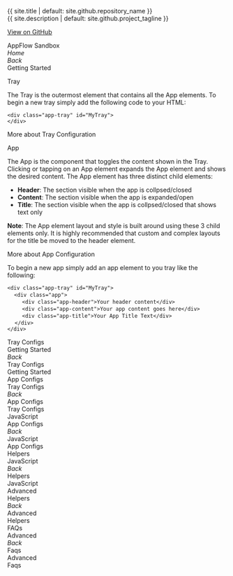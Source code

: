 <link rel="stylesheet" href="{{ site.baseurl }}/css/docs.css">
<link rel="stylesheet" type="text/css" href="//fonts.googleapis.com/css?family=Raleway" />
<div class="title">{{ site.title | default: site.github.repository_name }}</div>
<div class="description">{{ site.description | default: site.github.project_tagline }}</div>
<div class="section">

  <a href="{{ site.github.repository_url }}" class="btn btn-appflow">View on GitHub</a>
<div class="btn btn-appflow">AppFlow Sandbox</div>
<div class="btn btn-appflow"><i class="fa fa-home"><span class="fr">Home</span></i></div>
</div>
<div class="wrapper"> 
<div class="section app-tray app-size-auto">
  <div class="app" id="GettingStarted">
    <div class="app-header app-icon"><i class="fa fa-book"></i></div>
    <div class="app-content">
    <div class="col-xs-2 col-sm-1 app-close p-0"><i class="fa fa-chevron-left"><span class="fr">Back</span></i></div>
    <div class="col-xs-8 col-sm-10 fr fs-xxl p-0">Getting Started</div>
    <div class="col-xs-2 col-sm-1"></div>
    <div class="col-xs-12 text-left">
      <p class="fs-xl">Tray</p>
<p class="fs-md">The Tray is the outermost element that contains all the App elements. To begin a new tray simply add the following code to your HTML:</p>
<pre>
<code>&lt;div class=&quot;app-tray&quot; id=&quot;MyTray&quot;&gt;</code>
<code>&lt;/div&gt;</code>
</pre>
<div class="btn btn-appflow-alt" data-toggle-app="#TrayConfigs">More about Tray Configuration</div>

<p class="fs-xl">App</p>
<p class="fs-md">The App is the component that toggles the content shown in the Tray. Clicking or tapping on an App element expands the App element and shows the desired content. The App element has three distinct child elements:</p>
<ul class="fs-md">
  <li><strong>Header</strong>: The section visible when the app is collpsed/closed</li>
  <li><strong>Content</strong>: The section visible when the app is expanded/open</li>
  <li><strong>Title</strong>: The section visible when the app is collpsed/closed that shows text only</li>
</ul>

<p class="fs-md"><strong>Note</strong>: The App element layout and style is built around using these 3 child elements only. It is highly recommended that custom and complex layouts for the title be moved to the header element.</p>
<div class="btn btn-appflow-alt" data-toggle-app="#AppConfigs">More about App Configuration</div>

<p class="fs-md">To begin a new app simply add an app element to you tray like the following:</p>
<pre>
<code>&lt;div class=&quot;app-tray&quot; id=&quot;MyTray&quot;&gt;</code>
 <code> &lt;div class=&quot;app&quot;&gt;</code>
    <code>&lt;div class=&quot;app-header&quot;&gt;Your header content&lt;/div&gt;</code>
    <code>&lt;div class=&quot;app-content&quot;&gt;Your app content goes here&lt;/div&gt;</code>
    <code>&lt;div class=&quot;app-title&quot;&gt;Your App Title Text&lt;/div&gt;</code>
  <code>&lt;/div&gt;</code>
<code>&lt;/div&gt;</code>
</pre>
    </div>
      <div class="col-xs-12">
        <div class="btn btn-appflow pull-right" data-toggle-app="#TrayConfigs">Tray Configs <i class="fa fa-arrow-circle-right"></i></div>
      </div>
    </div>
    <div class="app-title">Getting Started</div>
  </div>
  
  <div class="app" id="TrayConfigs">
    <div class="app-header app-icon"><i class="fa fa-cog"></i></div>
    <div class="app-content">
    <div class="col-xs-2 col-sm-1 app-close p-0"><i class="fa fa-chevron-left"><span class="fr">Back</span></i></div>
    <div class="col-xs-8 col-sm-10 fr fs-xxl p-0">Tray Configs</div>
    <div class="col-xs-2 col-sm-1"></div>
    <div class="col-xs-12"></div>
      <div class="col-xs-12">
        <div class="btn btn-appflow pull-left" data-toggle-app="#GettingStarted"><i class="fa fa-arrow-circle-left"></i> Getting Started              </div>
        <div class="btn btn-appflow pull-right" data-toggle-app="#AppConfigs">App Configs <i class="fa fa-arrow-circle-right"></i>             </div>
      </div>
    </div>
    <div class="app-title">Tray Configs</div>
  </div>
  
  <div class="app" id="AppConfigs">
    <div class="app-header app-icon"><span>
  <i class="fa fa-square"></i>
  <i class="fa fa-cogs fa-stack-0-5x fa-inverse-custom"></i>
</span></div>
    <div class="app-content">
    <div class="col-xs-2 col-sm-1 app-close p-0"><i class="fa fa-chevron-left"><span class="fr">Back</span></i></div>
    <div class="col-xs-8 col-sm-10 fr fs-xxl p-0">App Configs</div>
    <div class="col-xs-2 col-sm-1"></div>
    <div class="col-xs-12"></div>
      <div class="col-xs-12">
        <div class="btn btn-appflow pull-left" data-toggle-app="#TrayConfigs"><i class="fa fa-arrow-circle-left"></i> Tray Configs              </div>
        <div class="btn btn-appflow pull-right" data-toggle-app="#JavaScript">JavaScript <i class="fa fa-arrow-circle-right"></i>             </div>
      </div>
    </div>
    <div class="app-title">App Configs</div>
  </div>
  
  <div class="app" id="JavaScript">
    <div class="app-header app-icon"><i class="f-mfizz icon-javascript"></i></div>
    <div class="app-content">
    <div class="col-xs-2 col-sm-1 app-close p-0"><i class="fa fa-chevron-left"><span class="fr">Back</span></i></div>
    <div class="col-xs-8 col-sm-10 fr fs-xxl p-0">JavaScript</div>
    <div class="col-xs-2 col-sm-1"></div>
    <div class="col-xs-12"></div>
      <div class="col-xs-12">
        <div class="btn btn-appflow pull-left" data-toggle-app="#AppConfigs"><i class="fa fa-arrow-circle-left"></i> App Configs              </div>
        <div class="btn btn-appflow pull-right" data-toggle-app="#Helpers">Helpers <i class="fa fa-arrow-circle-right"></i>             </div>
      </div>
    </div>
    <div class="app-title">JavaScript</div>
  </div>
  
  <div class="app" id="Helpers">
    <div class="app-header app-icon"><i class="f-mfizz icon-css3"></i></div>
    <div class="app-content">
    <div class="col-xs-2 col-sm-1 app-close p-0"><i class="fa fa-chevron-left"><span class="fr">Back</span></i></div>
    <div class="col-xs-8 col-sm-10 fr fs-xxl p-0">Helpers</div>
    <div class="col-xs-2 col-sm-1"></div>
    <div class="col-xs-12"></div>
      <div class="col-xs-12">
        <div class="btn btn-appflow pull-left" data-toggle-app="#JavaScript"><i class="fa fa-arrow-circle-left"></i> JavaScript              </div>
        <div class="btn btn-appflow pull-right" data-toggle-app="#Advanced">Advanced <i class="fa fa-arrow-circle-right"></i>             </div>
      </div>
    </div>
    <div class="app-title">Helpers</div>
  </div>
  
  <div class="app" id="Advanced">
    <div class="app-header app-icon"><i class="fa fa-cogs"></i></div>
    <div class="app-content">
    <div class="col-xs-2 col-sm-1 app-close p-0"><i class="fa fa-chevron-left"><span class="fr">Back</span></i></div>
    <div class="col-xs-8 col-sm-10 fr fs-xxl p-0">Advanced</div>
    <div class="col-xs-2 col-sm-1"></div>
    <div class="col-xs-12"></div>
      <div class="col-xs-12">
        <div class="btn btn-appflow pull-left" data-toggle-app="#Helpers"><i class="fa fa-arrow-circle-left"></i> Helpers              </div>
        <div class="btn btn-appflow pull-right" data-toggle-app="#FAQs">FAQs <i class="fa fa-arrow-circle-right"></i>             </div>
      </div>
    </div>
    <div class="app-title">Advanced</div>
  </div>
  
  <div class="app" id="FAQs">
    <div class="app-header app-icon"><i class="fa fa-question-circle"></i></div>
    <div class="app-content">
    <div class="col-xs-2 col-sm-1 app-close p-0"><i class="fa fa-chevron-left"><span class="fr">Back</span></i></div>
    <div class="col-xs-8 col-sm-10 fr fs-xxl p-0">Faqs</div>
    <div class="col-xs-2 col-sm-1"></div>
    <div class="col-xs-12"></div>
      <div class="col-xs-12">
        <div class="btn btn-appflow pull-left" data-toggle-app="#Advanced"><i class="fa fa-arrow-circle-left"></i> Advanced              </div>
      </div>
    </div>
    <div class="app-title">Faqs</div>
  </div>
  
</div>

</div>
